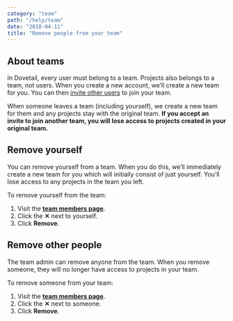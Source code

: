 ```yaml
---
category: "team"
path: "/help/team"
date: "2018-04-11"
title: "Remove people from your team"
---
```


## About teams

In Dovetail, every user must belong to a team. Projects also belongs to a team, not users. When you create a new account, we’ll create a new team for you. You can then [invite other users](/help/invite) to join your team.

When someone leaves a team (including yourself), we create a new team for them and any projects stay with the original team. **If you accept an invite to join another team, you will lose access to projects created in your original team.**

## Remove yourself

You can remove yourself from a team. When you do this, we’ll immediately create a new team for you which will initially consist of just yourself. You’ll lose access to any projects in the team you left.

To remove yourself from the team:

1.  Visit the **[team members page](/team/members)**.
1.  Click the **✕** next to yourself.
1.  Click **Remove**.

## Remove other people

The team admin can remove anyone from the team. When you remove someone, they will no longer have access to projects in your team.

To remove someone from your team:

1.  Visit the **[team members page](/team/members)**.
1.  Click the **✕** next to someone.
1.  Click **Remove**.
